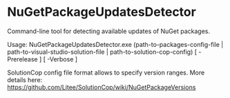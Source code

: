 # NuGetPackageUpdatesDetector
Command-line tool for detecting available updates of NuGet packages.

Usage: NuGetPackageUpdatesDetector.exe (path-to-packages-config-file | path-to-visual-studio-solution-file | path-to-solution-cop-config) [ -Prerelease ] [ -Verbose ]

SolutionCop config file format allows to specify version ranges. More details here: https://github.com/Litee/SolutionCop/wiki/NuGetPackageVersions
